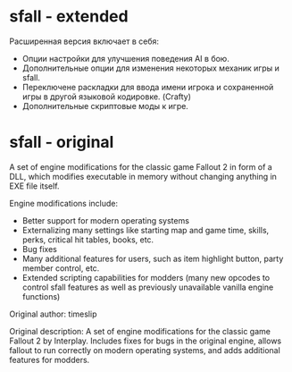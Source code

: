 # sfall - extended

Расширенная версия включает в себя:
- Опции настройки для улучшения поведения AI в бою.
- Дополнительные опции для изменения некоторых механик игры и sfall.
- Переключене раскладки для ввода имени игрока и сохраненной игры в другой языковой кодировке. (Crafty)
- Дополнительные скриптовые моды к игре.

# sfall - original

A set of engine modifications for the classic game Fallout 2 in form of a DLL, which modifies executable in memory without changing anything in EXE file itself.  

Engine modifications include:   
- Better support for modern operating systems
- Externalizing many settings like starting map and game time, skills, perks, critical hit tables, books, etc.
- Bug fixes
- Many additional features for users, such as item highlight button, party member control, etc.
- Extended scripting capabilities for modders (many new opcodes to control sfall features as well as previously unavailable vanilla engine functions)

Original author: timeslip  

Original description: A set of engine modifications for the classic game Fallout 2 by Interplay. Includes fixes for bugs in the original engine, allows fallout to run correctly on modern operating systems, and adds additional features for modders.  

